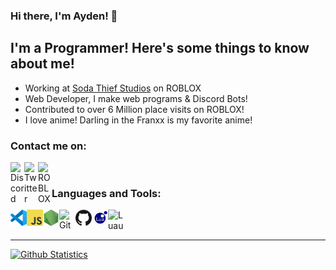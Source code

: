 ### Hi there, I'm Ayden! 👋

## I'm a Programmer! Here's some things to know about me!
- Working at [Soda Thief Studios](https://www.roblox.com/groups/7408442/Soda-Thief-Studios#!/about) on ROBLOX
- Web Developer, I make web programs & Discord Bots!
- Contributed to over 6 Million place visits on ROBLOX!
- I love anime! Darling in the Franxx is my favorite anime!

### Contact me on:

[<img align="left" alt="Discord" width="22px" src="https://www.freeiconspng.com/uploads/discord-black-icon-1.png" />][discord]
[<img align="left" alt="Twitter" width="22px" src="https://cdn.jsdelivr.net/npm/simple-icons@v3/icons/twitter.svg" />][twitter]
[<img align="left" alt="ROBLOX" width="22px" src="https://upload.wikimedia.org/wikipedia/commons/thumb/3/3a/Roblox_player_icon_black.svg/1200px-Roblox_player_icon_black.svg.png" />][roblox]

<br />

### Languages and Tools:

[<img align="left" alt="Visual Studio Code" width="26px" src="https://raw.githubusercontent.com/github/explore/80688e429a7d4ef2fca1e82350fe8e3517d3494d/topics/visual-studio-code/visual-studio-code.png" />][vsc]
[<img align="left" alt="JavaScript" width="26px" src="https://raw.githubusercontent.com/github/explore/80688e429a7d4ef2fca1e82350fe8e3517d3494d/topics/javascript/javascript.png" />][javasc]
[<img align="left" alt="Node.js" width="26px" src="https://raw.githubusercontent.com/github/explore/80688e429a7d4ef2fca1e82350fe8e3517d3494d/topics/nodejs/nodejs.png" />][node.js]
[<img align="left" alt="Git" width="26px" src="https://git-scm.com/images/logos/downloads/Git-Icon-1788C.png" />][git]
[<img align="left" alt="GitHub" width="26px" src="https://raw.githubusercontent.com/github/explore/78df643247d429f6cc873026c0622819ad797942/topics/github/github.png" />][github]
[<img align="left" alt="Lua" width="26px" src="https://raw.githubusercontent.com/github/explore/80688e429a7d4ef2fca1e82350fe8e3517d3494d/topics/lua/lua.png" />][lua]
[<img align="left" alt="Luau" width="26px" src="https://luau-lang.org/assets/images/luau-88.png" />][luau]

<br />
<br />

---

[![Github Statistics](https://github-readme-stats.vercel.app/api?username=LuauProgrammer&show_icons=true&theme=dark)](https://github.com/anuraghazra/github-readme-stats)

[twitter]: https://twitter.com/aydenlmao_
[discord]: https://discordhub.com/profile/759164557922664491
[roblox]: https://www.roblox.com/users/127378116/profile
[vsc]: https://code.visualstudio.com
[javasc]: https://www.javascript.com
[node.js]: https://nodejs.org
[git]: https://git-scm.com
[github]: https://github.com
[lua]: http://www.lua.org
[luau]: https://luau-lang.org/
